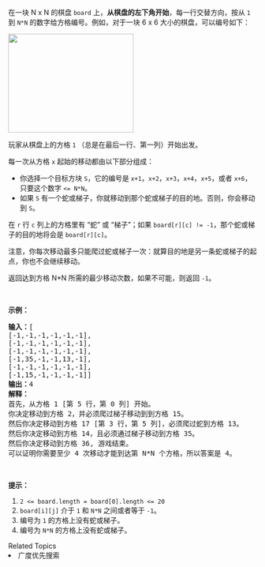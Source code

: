 <p>在一块 N x N 的棋盘&nbsp;<code>board</code>&nbsp;上，<strong>从棋盘的左下角开始</strong>，每一行交替方向，按从&nbsp;<code>1</code> 到 <code>N*N</code>&nbsp;的数字给方格编号。例如，对于一块 6 x 6 大小的棋盘，可以编号如下：</p>

<pre><img alt="" src="https://assets.leetcode-cn.com/aliyun-lc-upload/uploads/2019/01/31/snakes.png" style="height: 200px; width: 254px;">
</pre>

<p>玩家从棋盘上的方格&nbsp;<code>1</code> （总是在最后一行、第一列）开始出发。</p>

<p>每一次从方格&nbsp;<code>x</code>&nbsp;起始的移动都由以下部分组成：</p>

<ul>
	<li>你选择一个目标方块 <code>S</code>，它的编号是 <code>x+1</code>，<code>x+2</code>，<code>x+3</code>，<code>x+4</code>，<code>x+5</code>，或者 <code>x+6</code>，只要这个数字&nbsp;<code>&lt;= N*N</code>。</li>
	<li>如果 <code>S</code> 有一个蛇或梯子，你就移动到那个蛇或梯子的目的地。否则，你会移动到 <code>S</code>。&nbsp;</li>
</ul>

<p>在 <code>r</code> 行 <code>c</code> 列上的方格里有 &ldquo;蛇&rdquo; 或 &ldquo;梯子&rdquo;；如果 <code>board[r][c] != -1</code>，那个蛇或梯子的目的地将会是 <code>board[r][c]</code>。</p>

<p>注意，你每次移动最多只能爬过蛇或梯子一次：就算目的地是另一条蛇或梯子的起点，你也不会继续移动。</p>

<p>返回达到方格 N*N 所需的最少移动次数，如果不可能，则返回 <code>-1</code>。</p>

<p>&nbsp;</p>

<p><strong>示例：</strong></p>

<pre><strong>输入：</strong>[
[-1,-1,-1,-1,-1,-1],
[-1,-1,-1,-1,-1,-1],
[-1,-1,-1,-1,-1,-1],
[-1,35,-1,-1,13,-1],
[-1,-1,-1,-1,-1,-1],
[-1,15,-1,-1,-1,-1]]
<strong>输出：</strong>4
<strong>解释：</strong>
首先，从方格 1 [第 5 行，第 0 列] 开始。
你决定移动到方格 2，并必须爬过梯子移动到到方格 15。
然后你决定移动到方格 17 [第 3 行，第 5 列]，必须爬过蛇到方格 13。
然后你决定移动到方格 14，且必须通过梯子移动到方格 35。
然后你决定移动到方格 36, 游戏结束。
可以证明你需要至少 4 次移动才能到达第 N*N 个方格，所以答案是 4。
</pre>

<p>&nbsp;</p>

<p><strong>提示：</strong></p>

<ol>
	<li><code>2 &lt;= board.length = board[0].length&nbsp;&lt;= 20</code></li>
	<li><code>board[i][j]</code>&nbsp;介于&nbsp;<code>1</code>&nbsp;和&nbsp;<code>N*N</code>&nbsp;之间或者等于&nbsp;<code>-1</code>。</li>
	<li>编号为&nbsp;<code>1</code>&nbsp;的方格上没有蛇或梯子。</li>
	<li>编号为&nbsp;<code>N*N</code>&nbsp;的方格上没有蛇或梯子。</li>
</ol>
<div><div>Related Topics</div><div><li>广度优先搜索</li></div></div>